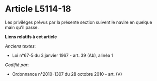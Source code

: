 # Article L5114-18

Les privilèges prévus par la présente section suivent le navire en quelque main qu'il passe.

**Liens relatifs à cet article**

_Anciens textes_:

  - Loi n°67-5 du 3 janvier 1967 - art. 39 (Ab), alinéa 1

_Codifié par_:

  - Ordonnance n°2010-1307 du 28 octobre 2010 - art. (V)
